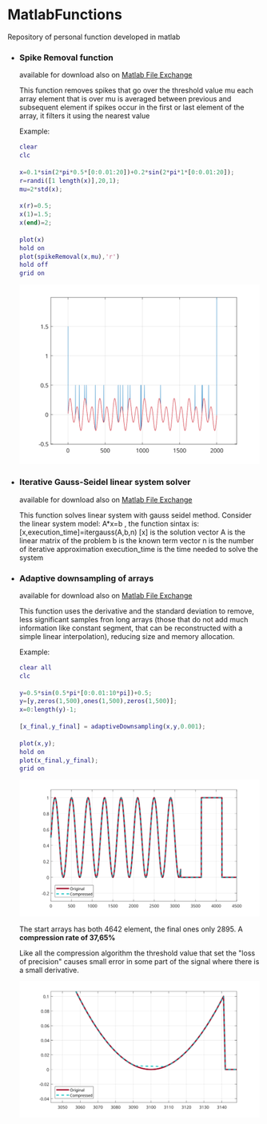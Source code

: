# MatlabFunctions
Repository of personal function developed in matlab

- ### Spike Removal function
  available for download also on [Matlab File Exchange](https://it.mathworks.com/matlabcentral/fileexchange/66316-spikeremoval-x-mu-) 
  
  This function removes spikes that go over the threshold value mu
  each array element that is over mu is averaged between previous and subsequent element
  if spikes occur in the first or last element of the array, it filters it using the nearest value
  
  Example:
  ``` matlab
  clear
  clc

  x=0.1*sin(2*pi*0.5*[0:0.01:20])+0.2*sin(2*pi*1*[0:0.01:20]);
  r=randi([1 length(x)],20,1);
  mu=2*std(x);

  x(r)=0.5;
  x(1)=1.5;
  x(end)=2;

  plot(x)
  hold on
  plot(spikeRemoval(x,mu),'r')
  hold off
  grid on
  ```
  ![alt text](https://github.com/gberrante/MatlabFunctions/blob/master/figures/spikeDemo.svg)


- ### Iterative Gauss-Seidel linear system solver
  available for download also on [Matlab File Exchange](https://it.mathworks.com/matlabcentral/fileexchange/48302-gauss-seidel-iterative-linear-system-solver) 
  
  This function solves linear system with gauss seidel method. Consider the linear system model: 
  A*x=b , the function sintax is: 
  [x,execution_time]=itergauss(A,b,n) 
  [x] is the solution vector 
  A is the linear matrix of the problem 
  b is the known term vector 
  n is the number of iterative approximation 
  execution_time is the time needed to solve the system

- ### Adaptive downsampling of arrays
  available for download also on [Matlab File Exchange](https://it.mathworks.com/matlabcentral/fileexchange/66349-adaptivedownsampling-x-y-threshold-) 
  
  This function uses the derivative and the standard deviation to remove, less significant samples fron long arrays (those that do not add much information like constant segment, that can be reconstructed with a simple linear interpolation), reducing size and memory allocation. 
  
   Example:
  ``` matlab
  clear all
  clc

  y=0.5*sin(0.5*pi*[0:0.01:10*pi])+0.5;
  y=[y,zeros(1,500),ones(1,500),zeros(1,500)];
  x=0:length(y)-1;

  [x_final,y_final] = adaptiveDownsampling(x,y,0.001);

  plot(x,y);
  hold on
  plot(x_final,y_final);
  grid on
  ```
  ![alt text](https://github.com/gberrante/MatlabFunctions/blob/master/figures/adaptiveDS1.svg)
  
  The start arrays has both 4642 element, the final ones only 2895. A **compression rate of 37,65%**
  
  Like all the compression algorithm the threshold value that set the "loss of precision" causes small error in some part of the signal where there is a small derivative.
  
  ![alt text](https://github.com/gberrante/MatlabFunctions/blob/master/figures/adaptiveDSzoom.svg)
  
  

